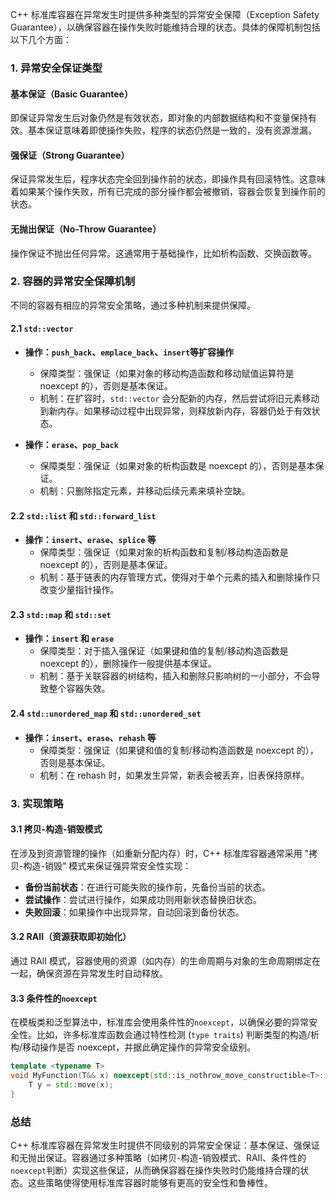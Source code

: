 C++ 标准库容器在异常发生时提供多种类型的异常安全保障（Exception Safety Guarantee），以确保容器在操作失败时能维持合理的状态。具体的保障机制包括以下几个方面：

### 1. 异常安全保证类型

#### 基本保证（Basic Guarantee）

即保证异常发生后对象仍然是有效状态，即对象的内部数据结构和不变量保持有效。基本保证意味着即使操作失败，程序的状态仍然是一致的，没有资源泄漏。

#### 强保证（Strong Guarantee）

保证异常发生后，程序状态完全回到操作前的状态，即操作具有回滚特性。这意味着如果某个操作失败，所有已完成的部分操作都会被撤销，容器会恢复到操作前的状态。

#### 无抛出保证（No-Throw Guarantee）

操作保证不抛出任何异常。这通常用于基础操作，比如析构函数、交换函数等。

### 2. 容器的异常安全保障机制

不同的容器有相应的异常安全策略，通过多种机制来提供保障。

#### 2.1 `std::vector`

- **操作：`push_back`、`emplace_back`、`insert`等扩容操作**
  - 保障类型：强保证（如果对象的移动构造函数和移动赋值运算符是 noexcept 的），否则是基本保证。
  - 机制：在扩容时，`std::vector` 会分配新的内存，然后尝试将旧元素移动到新内存。如果移动过程中出现异常，则释放新内存，容器仍处于有效状态。

- **操作：`erase`、`pop_back`**
  - 保障类型：强保证（如果对象的析构函数是 noexcept 的），否则是基本保证。
  - 机制：只删除指定元素，并移动后续元素来填补空缺。

#### 2.2 `std::list` 和 `std::forward_list`

- **操作：`insert`、`erase`、`splice` 等**
  - 保障类型：强保证（如果对象的析构函数和复制/移动构造函数是 noexcept 的），否则是基本保证。
  - 机制：基于链表的内存管理方式，使得对于单个元素的插入和删除操作只改变少量指针操作。

#### 2.3 `std::map` 和 `std::set`

- **操作：`insert` 和 `erase`**
  - 保障类型：对于插入强保证（如果键和值的复制/移动构造函数是 noexcept 的），删除操作一般提供基本保证。
  - 机制：基于关联容器的树结构，插入和删除只影响树的一小部分，不会导致整个容器失效。

#### 2.4 `std::unordered_map` 和 `std::unordered_set`

- **操作：`insert`、`erase`、`rehash` 等**
  - 保障类型：强保证（如果键和值的复制/移动构造函数是 noexcept 的），否则是基本保证。
  - 机制：在 rehash 时，如果发生异常，新表会被丢弃，旧表保持原样。

### 3. 实现策略

#### 3.1 拷贝-构造-销毁模式

在涉及到资源管理的操作（如重新分配内存）时，C++ 标准库容器通常采用 "拷贝-构造-销毁" 模式来保证强异常安全性实现：

- **备份当前状态**：在进行可能失败的操作前，先备份当前的状态。
- **尝试操作**：尝试进行操作，如果成功则用新状态替换旧状态。
- **失败回滚**：如果操作中出现异常，自动回滚到备份状态。

#### 3.2 RAII（资源获取即初始化）

通过 RAII 模式，容器使用的资源（如内存）的生命周期与对象的生命周期绑定在一起，确保资源在异常发生时自动释放。

#### 3.3 条件性的`noexcept`

在模板类和泛型算法中，标准库会使用条件性的`noexcept`，以确保必要的异常安全性。比如，许多标准库函数会通过特性检测 (`type traits`) 判断类型的构造/析构/移动操作是否 noexcept，并据此确定操作的异常安全级别。

```cpp
template <typename T>
void MyFunction(T&& x) noexcept(std::is_nothrow_move_constructible<T>::value) {
    T y = std::move(x);
}
```

### 总结

C++ 标准库容器在异常发生时提供不同级别的异常安全保证：基本保证、强保证和无抛出保证。容器通过多种策略（如拷贝-构造-销毁模式、RAII、条件性的`noexcept`判断）实现这些保证，从而确保容器在操作失败时仍能维持合理的状态。这些策略使得使用标准库容器时能够有更高的安全性和鲁棒性。